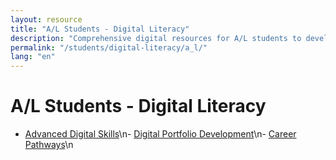 ```yaml
---
layout: resource
title: "A/L Students - Digital Literacy"
description: "Comprehensive digital resources for A/L students to develop advanced skills and explore career pathways."
permalink: "/students/digital-literacy/a_l/"
lang: "en"
---
```


# A/L Students - Digital Literacy

- [Advanced Digital Skills](/students/digital-literacy/a_l/advanced-digital-skills/)\n- [Digital Portfolio Development](/students/digital-literacy/a_l/digital-portfolio-development/)\n- [Career Pathways](/students/digital-literacy/a_l/career-pathways/)\n
